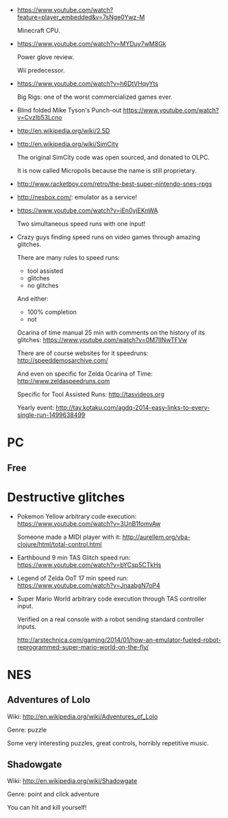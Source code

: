 -   <https://www.youtube.com/watch?feature=player_embedded&v=7sNge0Ywz-M>

    Minecraft CPU.

-   <https://www.youtube.com/watch?v=MYDuy7wM8Gk>

    Power glove review.

    Wii predecessor.

-   <https://www.youtube.com/watch?v=h6DtVHqyYts>

    Big Rigs: one of the worst commercialized games ever.

-   Blind folded Mike Tyson's Punch-out <https://www.youtube.com/watch?v=CvzIb53Lcno>

-   <http://en.wikipedia.org/wiki/2.5D>

-   <http://en.wikipedia.org/wiki/SimCity>

    The original SimCity code was open sourced, and donated to OLPC.

    It is now called Micropolis because the name is still proprietary.

-   <http://www.racketboy.com/retro/the-best-super-nintendo-snes-rpgs>

-   <http://nesbox.com/>: emulator as a service!

-   <https://www.youtube.com/watch?v=iEn0yjEKnWA>

    Two simultaneous speed runs with one input!

-   Crazy guys finding speed runs on video games through amazing glitches.

    There are many rules to speed runs:

    - tool assisted
    - glitches
    - no glitches

    And either:

    - 100% completion
    - not

    Ocarina of time manual 25 min with comments on the history of its glitches: <https://www.youtube.com/watch?v=0M7IINwTFVw>

    There are of course websites for it speedruns: <http://speeddemosarchive.com/>

    And even on specific for Zelda Ocarina of Time: <http://www.zeldaspeedruns.com>

    Specific for Tool Assisted Runs: <http://tasvideos.org>

    Yearly event: <http://tay.kotaku.com/agdq-2014-easy-links-to-every-single-run-1499638499>

# PC

## Free

# Destructive glitches

-   Pokemon Yellow arbitrary code execution: <https://www.youtube.com/watch?v=3UnB1fomvAw>

    Someone made a MIDI player with it: <http://aurellem.org/vba-clojure/html/total-control.html>

-   Earthbound 9 min TAS Glitch speed run: <https://www.youtube.com/watch?v=bYCsp5CTkHs>

-   Legend of Zelda OoT 17 min speed run: <https://www.youtube.com/watch?v=JnaabgN7oP4>

-   Super Mario World arbitrary code execution through TAS controller input.

    Verified on a real console with a robot sending standard controller inputs.

    <http://arstechnica.com/gaming/2014/01/how-an-emulator-fueled-robot-reprogrammed-super-mario-world-on-the-fly/>

# NES

## Adventures of Lolo

Wiki: <http://en.wikipedia.org/wiki/Adventures_of_Lolo>

Genre: puzzle

Some very interesting puzzles, great controls, horribly repetitive music.

## Shadowgate

Wiki: <http://en.wikipedia.org/wiki/Shadowgate>

Genre: point and click adventure

You can hit and kill yourself!
